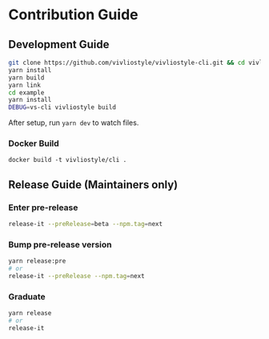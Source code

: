 # Contribution Guide

## Development Guide

```bash
git clone https://github.com/vivliostyle/vivliostyle-cli.git && cd vivliostyle-cli
yarn install
yarn build
yarn link
cd example
yarn install
DEBUG=vs-cli vivliostyle build
```

After setup, run `yarn dev` to watch files.

### Docker Build

```
docker build -t vivliostyle/cli .
```

## Release Guide (Maintainers only)

### Enter pre-release

```bash
release-it --preRelease=beta --npm.tag=next
```

### Bump pre-release version

```bash
yarn release:pre
# or
release-it --preRelease --npm.tag=next
```

### Graduate

```bash
yarn release
# or
release-it
```
